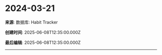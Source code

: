 # 2024-03-21

**来源**: 数据库: Habit Tracker

**创建时间**: 2025-06-08T12:35:00.000Z

**最后编辑**: 2025-06-08T12:35:00.000Z

---

